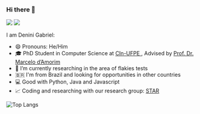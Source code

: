 ### Hi there 👋
[<img src="https://img.shields.io/badge/LinkedIn-0077B5?style=for-the-badge&logo=linkedin&logoColor=white">](https://www.linkedin.com/in/denini-gabriel-2000b715b/)
[<img src="https://img.shields.io/website?url=https%3A%2F%2Fdenini08.github.io%2F">](https://denini08.github.io/)

I am Denini Gabriel: <br>
- 😄 Pronouns: He/Him <br>
- 🎓 PhD Student in Computer Science at [CIn-UFPE ](https://cin.ufpe.br/), Advised by [Prof. Dr. Marcelo d’Amorim](https://cin.ufpe.br/~damorim/)
- 🔭 I’m currently researching in the area of flakies tests
- 🇧🇷 I'm from Brazil and looking for opportunities in other countries
- 💻 Good with Python, Java and Javascript
- 📈 Coding and researching with our research group: [STAR](https://github.com/STAR-RG/)

![Top Langs](https://github-readme-stats.vercel.app/api/top-langs/?username=ajinkya-sonawane&layout=compact)


<!--
**denini08/denini08** is a ✨ _special_ ✨ repository because its `README.md` (this file) appears on your GitHub profile.

Here are some ideas to get you started:

- 🔭 I’m currently working on ...
- 🌱 I’m currently learning ...
- 👯 I’m looking to collaborate on ...
- 🤔 I’m looking for help with ...
- 💬 Ask me about ...
- 📫 How to reach me: ...
- 😄 Pronouns: ...
- ⚡ Fun fact: ...
-->
